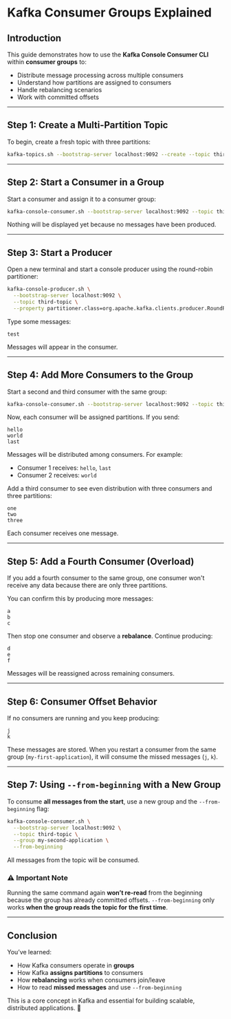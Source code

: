 # Kafka Consumer Groups Explained

## **Introduction**

This guide demonstrates how to use the **Kafka Console Consumer CLI** within **consumer groups** to:

- Distribute message processing across multiple consumers
- Understand how partitions are assigned to consumers
- Handle rebalancing scenarios
- Work with committed offsets

---

## **Step 1: Create a Multi-Partition Topic**

To begin, create a fresh topic with three partitions:

```sh
kafka-topics.sh --bootstrap-server localhost:9092 --create --topic third-topic --partitions 3 --replication-factor 1
```

---

## **Step 2: Start a Consumer in a Group**

Start a consumer and assign it to a consumer group:

```sh
kafka-console-consumer.sh --bootstrap-server localhost:9092 --topic third-topic --group my-first-application
```

Nothing will be displayed yet because no messages have been produced.

---

## **Step 3: Start a Producer**

Open a new terminal and start a console producer using the round-robin partitioner:

```sh
kafka-console-producer.sh \
  --bootstrap-server localhost:9092 \
  --topic third-topic \
  --property partitioner.class=org.apache.kafka.clients.producer.RoundRobinPartitioner
```

Type some messages:

```
test
```

Messages will appear in the consumer.

---

## **Step 4: Add More Consumers to the Group**

Start a second and third consumer with the same group:

```sh
kafka-console-consumer.sh --bootstrap-server localhost:9092 --topic third-topic --group my-first-application
```

Now, each consumer will be assigned partitions. If you send:

```
hello
world
last
```

Messages will be distributed among consumers. For example:

- Consumer 1 receives: `hello`, `last`
- Consumer 2 receives: `world`

Add a third consumer to see even distribution with three consumers and three partitions:

```
one
two
three
```

Each consumer receives one message.

---

## **Step 5: Add a Fourth Consumer (Overload)**

If you add a fourth consumer to the same group, one consumer won't receive any data because there are only three partitions.

You can confirm this by producing more messages:

```
a
b
c
```

Then stop one consumer and observe a **rebalance**. Continue producing:

```
d
e
f
```

Messages will be reassigned across remaining consumers.

---

## **Step 6: Consumer Offset Behavior**

If no consumers are running and you keep producing:

```
j
k
```

These messages are stored. When you restart a consumer from the same group (`my-first-application`), it will consume the missed messages (`j`, `k`).

---

## **Step 7: Using `--from-beginning` with a New Group**

To consume **all messages from the start**, use a new group and the `--from-beginning` flag:

```sh
kafka-console-consumer.sh \
  --bootstrap-server localhost:9092 \
  --topic third-topic \
  --group my-second-application \
  --from-beginning
```

All messages from the topic will be consumed.

### ⚠️ Important Note

Running the same command again **won’t re-read** from the beginning because the group has already committed offsets. `--from-beginning` only works **when the group reads the topic for the first time**.

---

## **Conclusion**

You’ve learned:

- How Kafka consumers operate in **groups**
- How Kafka **assigns partitions** to consumers
- How **rebalancing** works when consumers join/leave
- How to read **missed messages** and use `--from-beginning`

This is a core concept in Kafka and essential for building scalable, distributed applications. 🚀
